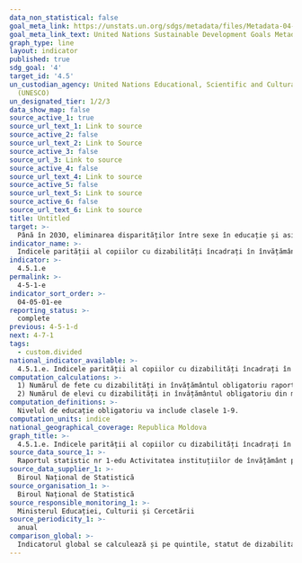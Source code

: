 ```yaml
---
data_non_statistical: false
goal_meta_link: https://unstats.un.org/sdgs/metadata/files/Metadata-04-05-01.pdf
goal_meta_link_text: United Nations Sustainable Development Goals Metadata (pdf 210kB)
graph_type: line
layout: indicator
published: true
sdg_goal: '4'
target_id: '4.5'
un_custodian_agency: United Nations Educational, Scientific and Cultural Organization
  (UNESCO)
un_designated_tier: 1/2/3
data_show_map: false
source_active_1: true
source_url_text_1: Link to source
source_active_2: false
source_url_text_2: Link to Source
source_active_3: false
source_url_3: Link to source
source_active_4: false
source_url_text_4: Link to source
source_active_5: false
source_url_text_5: Link to source
source_active_6: false
source_url_text_6: Link to source
title: Untitled
target: >-
  Până în 2030, eliminarea disparităților între sexe în educație și asigurarea accesului egal la toate   nivelurile de învățământ și formare profesională a persoanelor vulnerabile, inclusiv a persoanelor cu dizabilități, a populațiilor indigene și a copiilor aflați în situații vulnerabile
indicator_name: >-
  Indicele parității al copiilor cu dizabilități încadrați în învățământul obligatoriu, în baza numărului absolut de elevi
indicator: >-
  4.5.1.e
permalink: >-
  4-5-1-e
indicator_sort_order: >-
  04-05-01-ee
reporting_status: >-
  complete
previous: 4-5-1-d
next: 4-7-1
tags:
  - custom.divided
national_indicator_available: >-
  4.5.1.e. Indicele parității al copiilor cu dizabilități încadrați în învățământul obligatoriu, în baza numărului absolut de elevi
computation_calculations: >-
  1) Numărul de fete cu dizabilități in învățământul obligatoriu raportat la numărul de băieți cu dizabilități în învățământul obligatoriu. <br> 
  2) Numărul de elevi cu dizabilități in învățământul obligatoriu din mediul rural raportat la numărul de elevi cu dizabilități în învățământul obligatoriu din mediul urban.
computation_definitions: >-
  Nivelul de educație obligatoriu va include clasele 1-9.
computation_units: indice
national_geographical_coverage: Republica Moldova
graph_title: >-
  4.5.1.e. Indicele parității al copiilor cu dizabilități încadrați în învățământul obligatoriu, în baza numărului absolut de elevi
source_data_source_1: >-
  Raportul statistic nr 1-edu Activitatea instituțiilor de învățământ primar și secundar general
source_data_supplier_1: >-
  Biroul Național de Statistică
source_organisation_1: >-
  Biroul Național de Statistică
source_responsible_monitoring_1: >-
  Ministerul Educației, Culturii și Cercetării
source_periodicity_1: >-
  anual
comparison_global: >-
  Indicatorul global se calculează și pe quintile, statut de dizabilitate, persoane afectate de conflict. Indicatorul național se va estima doar pe sexe si medii.
---
```

